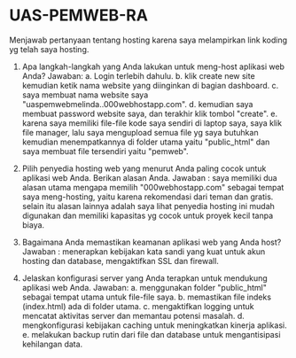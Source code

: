 # UAS-PEMWEB-RA

Menjawab pertanyaan tentang hosting karena saya melampirkan link koding yg telah saya hosting.

1. Apa langkah-langkah yang Anda lakukan untuk meng-host aplikasi web Anda?
Jawaban:
a. Login terlebih dahulu.
b. klik create new site kemudian ketik nama website yang diinginkan di bagian dashboard.
c. saya membuat nama website saya "uaspemwebmelinda..000webhostapp.com".
d. kemudian saya membuat password website saya, dan terakhir klik tombol "create".
e. karena saya memiliki file-file kode saya sendiri di laptop saya, saya klik file manager, lalu saya mengupload semua file yg saya butuhkan kemudian menempatkannya di folder utama yaitu "public_html" dan saya membuat file tersendiri yaitu "pemweb".
   
3. Pilih penyedia hosting web yang menurut Anda paling cocok untuk aplikasi web
Anda. Berikan alasan Anda.
Jawaban : saya memiliki dua alasan utama mengapa memilih "000webhostapp.com" sebagai tempat saya meng-hosting, yaitu karena rekomendasi dari teman dan gratis. selain itu alasan lainnya adalah saya lihat penyedia hosting ini mudah digunakan dan memiliki kapasitas yg cocok untuk proyek kecil tanpa biaya.

4. Bagaimana Anda memastikan keamanan aplikasi web yang Anda host?
Jawaban : menerapkan kebijakan kata sandi yang kuat untuk akun hosting dan database, mengaktifkan SSL dan firewall.

6. Jelaskan konfigurasi server yang Anda terapkan untuk mendukung aplikasi web
Anda.
Jawaban:
a. menggunakan folder "public_html" sebagai tempat utama untuk file-file saya.
b. memastikan file indeks (index.html) ada di folder utama.
c. mengaktifkan logging untuk mencatat aktivitas server dan memantau potensi masalah.
d. mengkonfigurasi kebijakan caching untuk meningkatkan kinerja aplikasi.
e. melakukan backup rutin dari file dan database untuk mengantisipasi kehilangan data.
